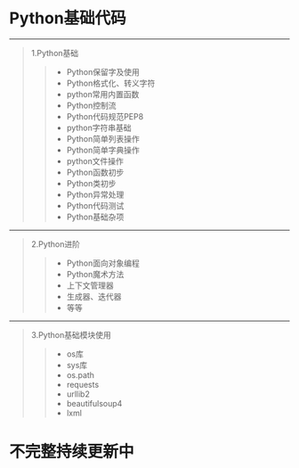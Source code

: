 # Python基础代码
***
> 1.Python基础
>> * Python保留字及使用
>> * Python格式化、转义字符
>> * python常用内置函数
>> * Python控制流
>> * Python代码规范PEP8
>> * python字符串基础
>> * Python简单列表操作
>> * Python简单字典操作
>> * python文件操作
>> * Python函数初步
>> * Python类初步
>> * Python异常处理
>> * Python代码测试  
>> * Python基础杂项

----
> 2.Python进阶
>> * Python面向对象编程
>> * Python魔术方法
>> * 上下文管理器
>> * 生成器、迭代器
>> * 等等

---
> 3.Python基础模块使用
>> * os库
>> * sys库
>> * os.path
>> * requests
>> * urllib2
>> * beautifulsoup4
>> * lxml

# 不完整持续更新中